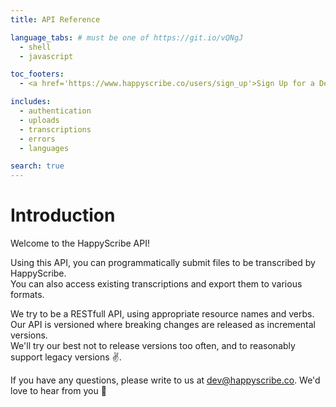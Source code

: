 ```yaml
---
title: API Reference

language_tabs: # must be one of https://git.io/vQNgJ
  - shell
  - javascript

toc_footers:
  - <a href='https://www.happyscribe.co/users/sign_up'>Sign Up for a Developer Key</a>

includes:
  - authentication
  - uploads
  - transcriptions
  - errors
  - languages

search: true
---
```


# Introduction

Welcome to the HappyScribe API!

Using this API, you can programmatically submit files to be transcribed by HappyScribe.  
You can also access existing transcriptions and export them to various formats.

We try to be a RESTfull API, using appropriate resource names and verbs.  
Our API is versioned where breaking changes are released as incremental versions.  
We'll try our best not to release versions too often, and to reasonably support legacy versions ✌️.

If you have any questions, please write to us at [dev@happyscribe.co](mailto:dev@happyscribe.co). We'd love to hear from you 🙈

